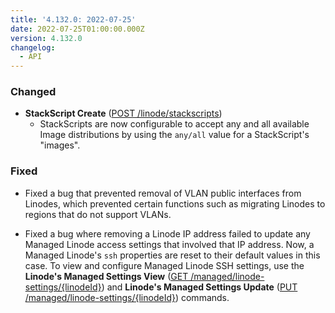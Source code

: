 ```yaml
---
title: '4.132.0: 2022-07-25'
date: 2022-07-25T01:00:00.000Z
version: 4.132.0
changelog:
  - API
---
```


### Changed

* **StackScript Create** ([POST /linode/stackscripts](https://www.linode.com/docs/api/stackscripts/#stackscript-create))
  * StackScripts are now configurable to accept any and all available Image distributions by using the `any/all` value for a StackScript's "images".

### Fixed

* Fixed a bug that prevented removal of VLAN public interfaces from Linodes, which prevented certain functions such as migrating Linodes to regions that do not support VLANs.

* Fixed a bug where removing a Linode IP address failed to update any Managed Linode access settings that involved that IP address. Now, a Managed Linode's `ssh` properties are reset to their default values in this case. To view and configure Managed Linode SSH settings, use the **Linode's Managed Settings View** ([GET /managed/linode-settings/{linodeId}](/docs/api/managed/#linodes-managed-settings-view)) and **Linode's Managed Settings Update** ([PUT /managed/linode-settings/{linodeId}](/docs/api/managed/#linodes-managed-settings-update)) commands.
